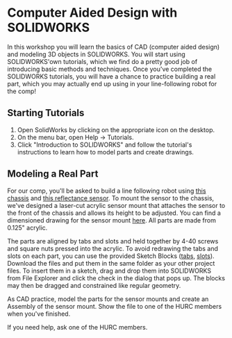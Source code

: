 # Computer Aided Design with SOLIDWORKS

In this workshop you will learn the basics of CAD (computer aided design) and modeling 3D objects in SOLIDWORKS. You will start using SOLIDWORKS'own tutorials, which we find do a pretty good job of introducing basic methods and techniques. Once you've completed the SOLIDWORKS tutorials, you will have a chance to practice building a real part, which you may actually end up using in your line-following robot for the comp!

## Starting Tutorials

1. Open SolidWorks by clicking on the appropriate icon on the desktop.
2. On the menu bar, open Help -> Tutorials.
3. Click "Introduction to SOLIDWORKS" and follow the tutorial's instructions to learn how to model parts and create drawings.

## Modeling a Real Part

For our comp, you'll be asked to build a line following robot using [this chassis](https://www.pololu.com/product/61) and [this reflectance sensor](https://www.pololu.com/product/2456). To mount the sensor to the chassis, we've designed a laser-cut acrylic sensor mount that attaches the sensor to the front of the chassis and allows its height to be adjusted. You can find a dimensioned drawing for the sensor mount [here](https://github.com/HarvardURC/Workshops/blob/master/assets/cad/Sensor%20Mount%20Dimensioned.PDF). All parts are made from 0.125" acrylic.

The parts are aligned by tabs and slots and held together by 4-40 screws and square nuts pressed into the acrylic. To avoid redrawing the tabs and slots on each part, you can use the provided Sketch Blocks ([tabs](https://github.com/HarvardURC/Workshops/blob/master/assets/cad/4-40%20t-slot.SLDBLK), [slots](https://github.com/HarvardURC/Workshops/blob/master/assets/cad/4-40%20Slot.SLDBLK)). Download the files and put them in the same folder as your other project files. To insert them in a sketch, drag and drop them into SOLIDWORKS from File Explorer and click the check in the dialog that pops up. The blocks may then be dragged and constrained like regular geometry.

As CAD practice, model the parts for the sensor mounts and create an Assembly of the sensor mount. Show the file to one of the HURC members when you've finished.

If you need help, ask one of the HURC members.
